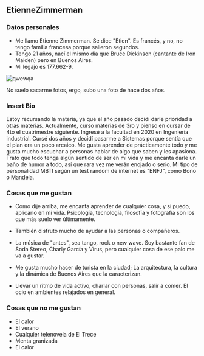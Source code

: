 ## EtienneZimmerman

### Datos personales

- Me llamo Etienne Zimmerman. Se dice "Etien". Es francés, y no, no tengo familia francesa porque salieron segundos.
- Tengo 21 años, nací el mismo día que Bruce Dickinson (cantante de Iron Maiden) pero en Buenos Aires.
- Mi legajo es 177.662-9.

![qwewqa](https://user-images.githubusercontent.com/103065205/230814327-35787d40-50e6-4f0d-913f-25d5930934c8.JPG)

No suelo sacarme fotos, ergo, subo una foto de hace dos años.

### Insert Bio

Estoy recursando la materia, ya que el año pasado decidí darle prioridad a otras materias. Actualmente, curso materias de 3ro y pienso en cursar de 4to el cuatrimestre siguiente. 
Ingresé a la facultad en 2020 en Ingeniería industrial. Cursé dos años y decidí pasarme a Sistemas porque sentía que el plan era un poco arcaico.
Me gusta aprender de prácticamente todo y me gusta mucho escuchar a personas hablar de algo que saben y les apasiona. 
Trato que todo tenga algún sentido de ser en mi vida y me encanta darle un baño de humor a todo, así que rara vez me verán enojado o serio.
Mi tipo de personalidad MBTI según un test random de internet es "ENFJ", como Bono o Mandela.


### Cosas que me gustan

- Como dije arriba, me encanta aprender de cualquier cosa, y si puedo, aplicarlo en mi vida. Psicología, tecnología, filosofía y fotografía son los
 que más suelo ver últimamente.
 
- También disfruto mucho de ayudar a las personas o compañeros.
- La música de "antes", sea tango, rock o new wave. Soy bastante fan de Soda Stereo, Charly García y Virus, pero cualquier cosa de ese palo me va a gustar.
- Me gusta mucho hacer de turista en la ciudad; La arquitectura, la cultura y la dinámica de Buenos Aires que la caracterizan.
- Llevar un ritmo de vida activo, charlar con personas, salir a comer. El ocio en ambientes relajados en general.

### Cosas que no me gustan
- El calor
- El verano
- Cualquier telenovela de El Trece
- Menta granizada
- El calor
